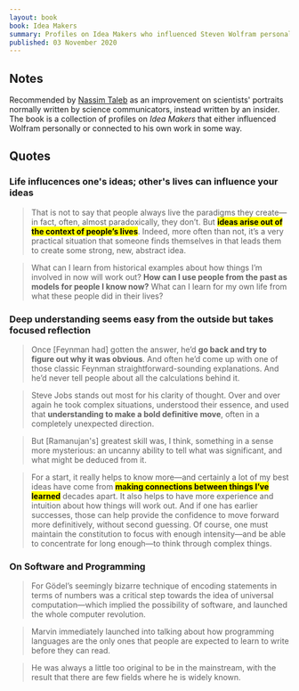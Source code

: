 ```yaml
---
layout: book
book: Idea Makers
summary: Profiles on Idea Makers who influenced Steven Wolfram personally or connected to his own work in some way.
published: 03 November 2020 
---
```


## Notes

Recommended by [Nassim Taleb](https://fs.blog/2012/02/book-recommendations-from-nassim-taleb/) as an improvement on scientists' portraits normally written by science communicators, instead written by an insider. The book is a collection of profiles on _Idea Makers_ that either influenced Wolfram personally or connected to his own work in some way.

## Quotes

### Life influcences one's ideas; other's lives can influence your ideas

> That is not to say that people always live the paradigms they create—in fact, often, almost paradoxically, they don’t. But **<mark>ideas arise out of the context of people’s lives</mark>**. Indeed, more often than not, it’s a very practical situation that someone finds themselves in that leads them to create some strong, new, abstract idea.

> What can I learn from historical examples about how things I’m involved in now will work out? **How can I use people from the past as models for people I know now?** What can I learn for my own life from what these people did in their lives?

### Deep understanding seems easy from the outside but takes focused reflection

> Once [Feynman had] gotten the answer, he’d **go back and try to figure out why it was obvious**. And often he’d come up with one of those classic Feynman straightforward-sounding explanations. And he’d never tell people about all the calculations behind it.

> Steve Jobs stands out most for his clarity of thought. Over and over again he took complex situations, understood their essence, and used that **understanding to make a bold definitive move**, often in a completely unexpected direction.

> But [Ramanujan's] greatest skill was, I think, something in a sense more mysterious: an uncanny ability to tell what was significant, and what might be deduced from it.

> For a start, it really helps to know more—and certainly a lot of my best ideas have come from **<mark>making connections between things I’ve learned</mark>** decades apart. It also helps to have more experience and intuition about how things will work out. And if one has earlier successes, those can help provide the confidence to move forward more definitively, without second guessing. Of course, one must maintain the constitution to focus with enough intensity—and be able to concentrate for long enough—to think through complex things.

### On Software and Programming

> For Gödel’s seemingly bizarre technique of encoding statements in terms of numbers was a critical step towards the idea of universal computation—which implied the possibility of software, and launched the whole computer revolution.

> Marvin immediately launched into talking about how programming languages are the only ones that people are expected to learn to write before they can read.

> He was always a little too original to be in the mainstream, with the result that there are few fields where he is widely known.
